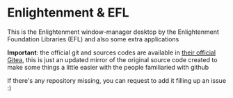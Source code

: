 # Enlightenment & EFL

This is the Enlightenment window-manager desktop by the Enlightenment Foundation Libraries (EFL) and also some extra applications

**Important**: the official git and sources codes are available in [their official Gitea](https://git.enlightenment.org/), this is just an updated mirror of the original source code created to make some things a little easier with the people familiaried with github

If there's any repository missing, you can request to add it filling up an issue :)
